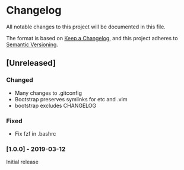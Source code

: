 # Changelog

All notable changes to this project will be documented in this file.

The format is based on [Keep a Changelog](https://keepachangelog.com/en/1.0.0/),
and this project adheres to [Semantic Versioning](https://semver.org/spec/v2.0.0.html).

## [Unreleased]

### Changed
* Many changes to .gitconfig
* Bootstrap preserves symlinks for etc and .vim
* bootstrap excludes CHANGELOG

### Fixed

* Fix fzf in .bashrc

### [1.0.0] - 2019-03-12

Initial release
